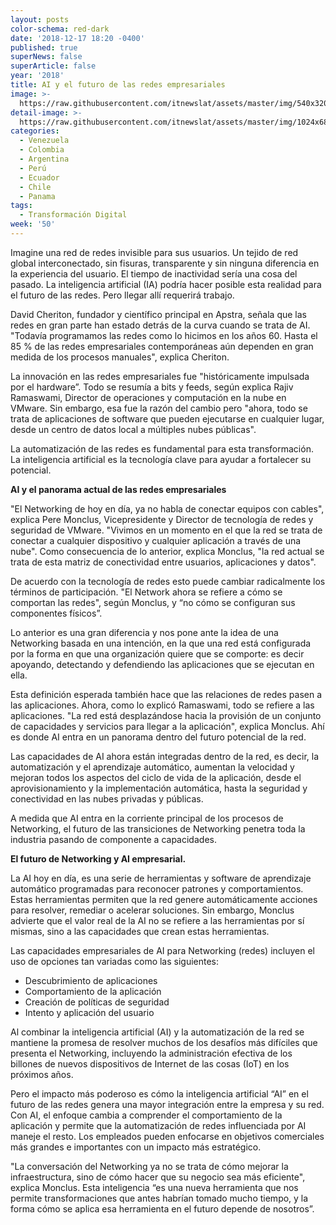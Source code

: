 ```yaml
---
layout: posts
color-schema: red-dark
date: '2018-12-17 18:20 -0400'
published: true
superNews: false
superArticle: false
year: '2018'
title: AI y el futuro de las redes empresariales
image: >-
  https://raw.githubusercontent.com/itnewslat/assets/master/img/540x320/Mobilemoney-p.jpg
detail-image: >-
  https://raw.githubusercontent.com/itnewslat/assets/master/img/1024x680/Mobilemoney-g.jpg
categories:
  - Venezuela
  - Colombia
  - Argentina
  - Perú
  - Ecuador
  - Chile
  - Panama
tags:
  - Transformación Digital
week: '50'
---
```

Imagine una red de redes invisible para sus usuarios. Un tejido de red global interconectado, sin fisuras, transparente y sin ninguna diferencia en la experiencia del usuario. El tiempo de inactividad sería una cosa del pasado. La inteligencia artificial (IA) podría hacer posible esta realidad para el futuro de las redes. Pero llegar allí requerirá trabajo.

David Cheriton, fundador y científico principal en Apstra, señala que las redes en gran parte han estado detrás de la curva cuando se trata de AI. "Todavía programamos las redes como lo hicimos en los años 60. Hasta el 85 % de las redes empresariales contemporáneas aún dependen en gran medida de los procesos manuales", explica Cheriton.

La innovación en las redes empresariales fue "históricamente impulsada por el hardware”. Todo se resumía a bits y feeds, según explica Rajiv Ramaswami, Director de operaciones y computación en la nube en VMware. Sin embargo, esa fue la razón del cambio pero "ahora, todo se trata de aplicaciones de software que pueden ejecutarse en cualquier lugar, desde un centro de datos local a múltiples nubes públicas".

La automatización de las redes es fundamental para esta transformación. La inteligencia artificial es la tecnología clave para ayudar a fortalecer su potencial.

**AI y el panorama actual de las redes empresariales**

"El Networking de hoy en día, ya no habla de conectar equipos con cables", explica Pere Monclus, Vicepresidente y Director de tecnología de redes y seguridad de VMware. "Vivimos en un momento en el que la red se trata de conectar a cualquier dispositivo y cualquier aplicación a través de una nube". Como consecuencia de lo anterior, explica Monclus, "la red actual se trata de esta matriz de conectividad entre usuarios, aplicaciones y datos".

De acuerdo con la tecnología de redes esto puede cambiar radicalmente los términos de participación. "El Network ahora se refiere a cómo se comportan las redes", según Monclus, y “no cómo se configuran sus componentes físicos”.

Lo anterior es una gran diferencia y nos pone ante la idea de una Networking basada en una intención, en la que una red está configurada por la forma en que una organización quiere que se comporte: es decir apoyando, detectando y defendiendo las aplicaciones que se ejecutan en ella.

Esta definición esperada también hace que las relaciones de redes pasen a las aplicaciones. Ahora, como lo explicó Ramaswami, todo se refiere a las aplicaciones. "La red está desplazándose hacia la provisión de un conjunto de capacidades y servicios para llegar a la aplicación", explica Monclus. Ahí es donde AI entra en un panorama dentro del futuro potencial de la red.

Las capacidades de AI ahora están integradas dentro de la red, es decir, la automatización y el aprendizaje automático, aumentan la velocidad y mejoran todos los aspectos del ciclo de vida de la aplicación, desde el aprovisionamiento y la implementación automática, hasta la seguridad y conectividad en las nubes privadas y públicas.

A medida que AI entra en la corriente principal de los procesos de Networking, el futuro de las transiciones de Networking penetra toda la industria pasando de componente a capacidades. 

**El futuro de Networking y AI empresarial.**

La AI hoy en día, es una serie de herramientas y software de aprendizaje automático programadas para reconocer patrones y comportamientos. Estas herramientas permiten que la red genere automáticamente acciones para resolver, remediar o acelerar soluciones. Sin embargo, Monclus advierte que el valor real de la AI no se refiere a las herramientas por sí mismas, sino a las capacidades que crean estas herramientas.

Las capacidades empresariales de AI para Networking (redes) incluyen el uso de opciones tan variadas como las siguientes:

- Descubrimiento de aplicaciones
- Comportamiento de la aplicación
- Creación de políticas de seguridad
- Intento y aplicación del usuario

Al combinar la inteligencia artificial (AI) y la automatización de la red se mantiene la promesa de resolver muchos de los desafíos más difíciles que presenta el Networking, incluyendo la administración efectiva de los billones de nuevos dispositivos de Internet de las cosas (IoT) en los próximos años.

Pero el impacto más poderoso es cómo la inteligencia artificial “AI” en el futuro de las redes genera una mayor integración entre la empresa y su red. Con AI, el enfoque cambia a comprender el comportamiento de la aplicación y permite que la automatización de redes influenciada por AI maneje el resto. Los empleados pueden enfocarse en objetivos comerciales más grandes e importantes con un impacto más estratégico.

"La conversación del Networking ya no se trata de cómo mejorar la infraestructura, sino de cómo hacer que su negocio sea más eficiente", explica Monclus. Esta inteligencia “es una nueva herramienta que nos permite transformaciones que antes habrían tomado mucho tiempo, y la forma cómo se aplica esa herramienta en el futuro depende de nosotros”.
